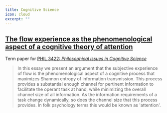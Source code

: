 ```yaml
---
title: Cognitive Science
icon: cloud
excerpt: ""
---
```


## [The flow experience as the phenomenological aspect of a cognitive theory of attention](/images/portfolio/rjw_phil3422_2016-0526.pdf)

Term paper for [PHIL 3422: _Philosophical issues in Cognitive Science_](http://www.brooklyn.cuny.edu/courses/ShowCourse.do?redirect=/acad/course_info.jsp&dsc=PHIL.&crs_num=3422&div=U)

> In this essay we present an argument that the subjective experience of flow is the phenomenological
aspect of a cognitive process that maximizes Shannon entropy of information transmission. This process
provides a substantial enough channel for pertinent information to facilitate the operant task at hand,
while minimizing the overall channel size of all information. As the information requirements of a task
change dynamically, so does the channel size that this process provides. In folk psychology terms this
would be known as 'attention'. 
